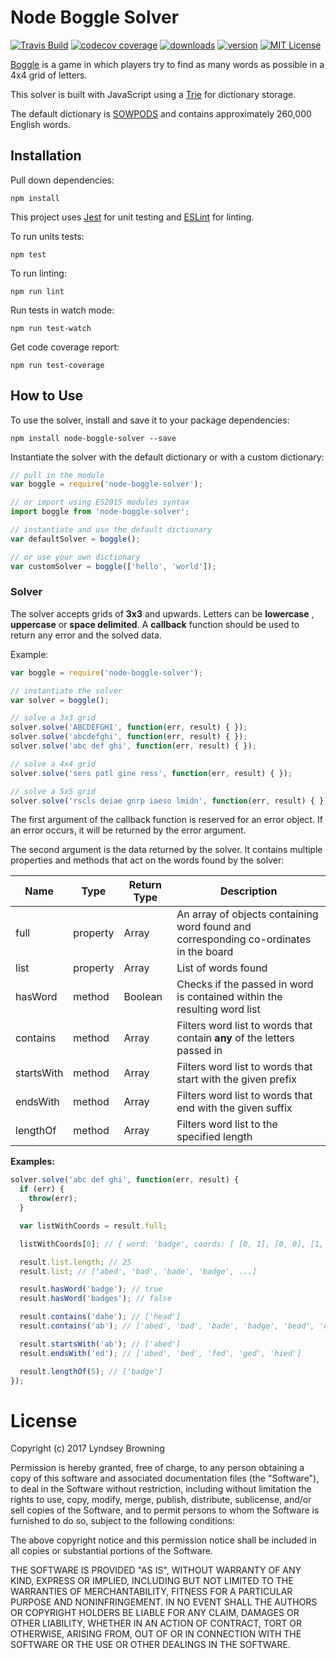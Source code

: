 # Node Boggle Solver

[![Travis Build](https://img.shields.io/travis/lyndseybrowning/node-boggle-solver.svg?style=flat-square)](https://travis-ci.org/lyndseybrowning/node-boggle-solver)
[![codecov coverage](https://img.shields.io/codecov/c/github/lyndseybrowning/node-boggle-solver.svg?style=flat-square)](https://codecov.io/github/lyndseybrowning/node-boggle-solver)
[![downloads](https://img.shields.io/npm/dm/node-boggle-solver.svg?style=flat-square)](http://npm-stat.com/charts.html?package=node-boggle-solver&from=2015-08-01)
[![version](https://img.shields.io/npm/v/node-boggle-solver.svg?style=flat-square)](http://npm.im/node-boggle-solver)
[![MIT License](https://img.shields.io/npm/l/node-boggle-solver.svg?style=flat-square)](http://opensource.org/licenses/MIT)

[Boggle](https://en.wikipedia.org/wiki/Boggle) is a game in which players try to find as many words as possible in a 4x4 grid of letters.

This solver is built with JavaScript using a [Trie](https://en.wikipedia.org/wiki/Trie) for dictionary storage.

The default dictionary is [SOWPODS](https://en.wikipedia.org/wiki/Collins_Scrabble_Words) and contains approximately 260,000 English words.

## Installation

Pull down dependencies:

```
npm install
```

This project uses [Jest](https://facebook.github.io/jest/) for unit testing and [ESLint](http://eslint.org/) for linting.

To run units tests:

```
npm test
```

To run linting:

```
npm run lint
```

Run tests in watch mode:

```
npm run test-watch
```

Get code coverage report:

```
npm run test-coverage
```

## How to Use

To use the solver, install and save it to your package dependencies:

```
npm install node-boggle-solver --save
```

Instantiate the solver with the default dictionary or with a custom dictionary:

```javascript
// pull in the module
var boggle = require('node-boggle-solver');

// or import using ES2015 modules syntax
import boggle from 'node-boggle-solver';

// instantiate and use the default dictionary
var defaultSolver = boggle();

// or use your own dictionary
var customSolver = boggle(['hello', 'world']);
```

### Solver

The solver accepts grids of **3x3** and upwards. Letters can be **lowercase** , **uppercase** or **space delimited**. A **callback** function should be used to return any error and the solved data.

Example:

```javascript
var boggle = require('node-boggle-solver');

// instantiate the solver
var solver = boggle();

// solve a 3x3 grid
solver.solve('ABCDEFGHI', function(err, result) { });
solver.solve('abcdefghi', function(err, result) { });
solver.solve('abc def ghi', function(err, result) { });

// solve a 4x4 grid
solver.solve('sers patl gine ress', function(err, result) { });

// solve a 5x5 grid
solver.solve('rscls deiae gnrp iaeso lmidn', function(err, result) { });
```

The first argument of the callback function is reserved for an error object. If an error occurs, it will be returned by the error argument.  

The second argument is the data returned by the solver. It contains multiple properties and methods that act on the words found by the solver:

| **Name**   | **Type** | **Return Type** | **Description**                                                                       |
|------------|----------|-----------------|---------------------------------------------------------------------------------------|
| full       | property | Array           | An array of objects containing word found and corresponding co-ordinates in the board |
| list       | property | Array           | List of words found                                                                   |
| hasWord    | method   | Boolean         | Checks if the passed in word is contained within the resulting word list              |
| contains   | method   | Array           | Filters word list to words that contain **any** of the letters passed in              |
| startsWith | method   | Array           | Filters word list to words that start with the given prefix                           |
| endsWith   | method   | Array           | Filters word list to words that end with the given suffix                             |
| lengthOf   | method   | Array           | Filters word list to the specified length                                             |

**Examples:**

```javascript
solver.solve('abc def ghi', function(err, result) {
  if (err) {
    throw(err);
  }

  var listWithCoords = result.full;

  listWithCoords[0]; // { word: 'badge', coords: [ [0, 1], [0, 0], [1, 0], [2, 0], [1, 1] ] }

  result.list.length; // 25
  result.list; // ['abed', 'bad', 'bade', 'badge', ...]

  result.hasWord('badge'); // true
  result.hasWord('badges'); // false

  result.contains('dahe'); // ['head']
  result.contains('ab'); // ['abed', 'bad', 'bade', 'badge', 'bead', 'dab']

  result.startsWith('ab'); // ['abed']
  result.endsWith('ed'); // ['abed', 'bed', 'fed', 'ged', 'hied']

  result.lengthOf(5); // ['badge']
});
```

# License

Copyright (c) 2017 Lyndsey Browning

Permission is hereby granted, free of charge, to any person obtaining a copy
of this software and associated documentation files (the "Software"), to deal
in the Software without restriction, including without limitation the rights
to use, copy, modify, merge, publish, distribute, sublicense, and/or sell
copies of the Software, and to permit persons to whom the Software is
furnished to do so, subject to the following conditions:

The above copyright notice and this permission notice shall be included in all
copies or substantial portions of the Software.

THE SOFTWARE IS PROVIDED "AS IS", WITHOUT WARRANTY OF ANY KIND, EXPRESS OR
IMPLIED, INCLUDING BUT NOT LIMITED TO THE WARRANTIES OF MERCHANTABILITY,
FITNESS FOR A PARTICULAR PURPOSE AND NONINFRINGEMENT. IN NO EVENT SHALL THE
AUTHORS OR COPYRIGHT HOLDERS BE LIABLE FOR ANY CLAIM, DAMAGES OR OTHER
LIABILITY, WHETHER IN AN ACTION OF CONTRACT, TORT OR OTHERWISE, ARISING FROM,
OUT OF OR IN CONNECTION WITH THE SOFTWARE OR THE USE OR OTHER DEALINGS IN THE
SOFTWARE.
